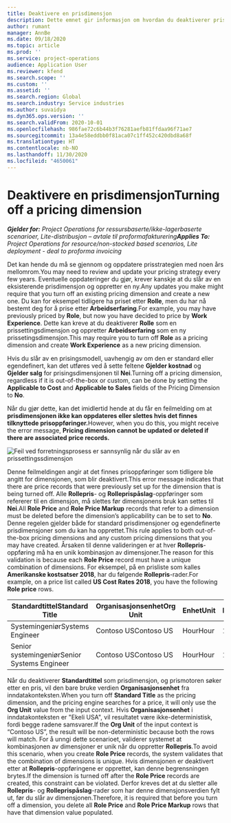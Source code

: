 ```yaml
---
title: Deaktivere en prisdimensjon
description: Dette emnet gir informasjon om hvordan du deaktiverer prisdimensjoner.
author: rumant
manager: AnnBe
ms.date: 09/18/2020
ms.topic: article
ms.prod: ''
ms.service: project-operations
audience: Application User
ms.reviewer: kfend
ms.search.scope: ''
ms.custom: ''
ms.assetid: ''
ms.search.region: Global
ms.search.industry: Service industries
ms.author: suvaidya
ms.dyn365.ops.version: ''
ms.search.validFrom: 2020-10-01
ms.openlocfilehash: 986fae72c6b44b3f76281aefb81ffdaa96f71ae7
ms.sourcegitcommit: 13a4e58eddbb0f81aca07c1ff452c420dbd8a68f
ms.translationtype: HT
ms.contentlocale: nb-NO
ms.lasthandoff: 11/30/2020
ms.locfileid: "4650061"
---
```

# <a name="turning-off-a-pricing-dimension"></a><span data-ttu-id="f0835-103">Deaktivere en prisdimensjon</span><span class="sxs-lookup"><span data-stu-id="f0835-103">Turning off a pricing dimension</span></span>

<span data-ttu-id="f0835-104">_**Gjelder for:** Project Operations for ressursbaserte/ikke-lagerbaserte scenarioer, Lite-distribusjon – avtale til proformafakturering_</span><span class="sxs-lookup"><span data-stu-id="f0835-104">_**Applies To:** Project Operations for resource/non-stocked based scenarios, Lite deployment - deal to proforma invoicing_</span></span>

<span data-ttu-id="f0835-105">Det kan hende du må se gjennom og oppdatere prisstrategien med noen års mellomrom.</span><span class="sxs-lookup"><span data-stu-id="f0835-105">You may need to review and update your pricing strategy every few years.</span></span> <span data-ttu-id="f0835-106">Eventuelle oppdateringer du gjør, krever kanskje at du slår av en eksisterende prisdimensjon og oppretter en ny.</span><span class="sxs-lookup"><span data-stu-id="f0835-106">Any updates you make might require that you turn off an existing pricing dimension and create a new one.</span></span> <span data-ttu-id="f0835-107">Du kan for eksempel tidligere ha priset etter **Rolle**, men du har nå bestemt deg for å prise etter **Arbeidserfaring**.</span><span class="sxs-lookup"><span data-stu-id="f0835-107">For example, you may have previously priced by **Role**, but now you have decided to price by **Work Experience**.</span></span> <span data-ttu-id="f0835-108">Dette kan kreve at du deaktiverer **Rolle** som en prissettingsdimensjon og oppretter **Arbeidserfaring** som en ny prissetingsdimensjon.</span><span class="sxs-lookup"><span data-stu-id="f0835-108">This may require you to turn off **Role** as a pricing dimension and create **Work Experience** as a new pricing dimension.</span></span> 

<span data-ttu-id="f0835-109">Hvis du slår av en prisingsmodell, uavhengig av om den er standard eller egendefinert, kan det utføres ved å sette feltene **Gjelder kostnad** og **Gjelder salg** for prisingsdimensjonen til **Nei**.</span><span class="sxs-lookup"><span data-stu-id="f0835-109">Turning off a pricing dimension, regardless if it is out-of-the-box or custom, can be done by setting the **Applicable to Cost** and **Applicable to Sales** fields of the Pricing Dimension to **No**.</span></span>

<span data-ttu-id="f0835-110">Når du gjør dette, kan det imidlertid hende at du får en feilmelding om at **prisdimensjonen ikke kan oppdateres eller slettes hvis det finnes tilknyttede prisoppføringer.**</span><span class="sxs-lookup"><span data-stu-id="f0835-110">However, when you do this, you might receive the error message, **Pricing dimension cannot be updated or deleted if there are associated price records.**</span></span>

![Feil ved forretningsprosess er sannsynlig når du slår av en prissettingssdimensjon](media/Business-Process-Error.png)

<span data-ttu-id="f0835-112">Denne feilmeldingen angir at det finnes prisoppføringer som tidligere ble angitt for dimensjonen, som blir deaktivert.</span><span class="sxs-lookup"><span data-stu-id="f0835-112">This error message indicates that there are price records that were previously set up for the dimension that is being turned off.</span></span> <span data-ttu-id="f0835-113">Alle **Rollepris**- og **Rolleprispåslag**-oppføringer som refererer til en dimensjon, må slettes før dimensjonens bruk kan settes til **Nei**.</span><span class="sxs-lookup"><span data-stu-id="f0835-113">All **Role Price** and **Role Price Markup** records that refer to a dimension must be deleted before the dimension’s applicability can be to set to **No**.</span></span> <span data-ttu-id="f0835-114">Denne regelen gjelder både for standard prisdimensjoner og egendefinerte prisdimensjoner som du kan ha opprettet.</span><span class="sxs-lookup"><span data-stu-id="f0835-114">This rule applies to both out-of-the-box pricing dimensions and any custom pricing dimensions that you may have created.</span></span> <span data-ttu-id="f0835-115">Årsaken til denne valideringen er at hver **Rollepris**-oppføring må ha en unik kombinasjon av dimensjoner.</span><span class="sxs-lookup"><span data-stu-id="f0835-115">The reason for this validation is because each **Role Price** record must have a unique combination of dimensions.</span></span> <span data-ttu-id="f0835-116">For eksempel, på en prisliste som kalles **Amerikanske kostsatser 2018**, har du følgende **Rollepris**-rader.</span><span class="sxs-lookup"><span data-stu-id="f0835-116">For example, on a price list called **US Cost Rates 2018**, you have the following **Role price** rows.</span></span> 

| <span data-ttu-id="f0835-117">Standardtittel</span><span class="sxs-lookup"><span data-stu-id="f0835-117">Standard Title</span></span>         | <span data-ttu-id="f0835-118">Organisasjonsenhet</span><span class="sxs-lookup"><span data-stu-id="f0835-118">Org Unit</span></span>    |<span data-ttu-id="f0835-119">Enhet</span><span class="sxs-lookup"><span data-stu-id="f0835-119">Unit</span></span>   |<span data-ttu-id="f0835-120">Pris</span><span class="sxs-lookup"><span data-stu-id="f0835-120">Price</span></span>  |<span data-ttu-id="f0835-121">Valuta</span><span class="sxs-lookup"><span data-stu-id="f0835-121">Currency</span></span>  |
| -----------------------|-------------|-------|-------|----------|
| <span data-ttu-id="f0835-122">Systemingeniør</span><span class="sxs-lookup"><span data-stu-id="f0835-122">Systems Engineer</span></span>|<span data-ttu-id="f0835-123">Contoso US</span><span class="sxs-lookup"><span data-stu-id="f0835-123">Contoso US</span></span>|<span data-ttu-id="f0835-124">Hour</span><span class="sxs-lookup"><span data-stu-id="f0835-124">Hour</span></span>| <span data-ttu-id="f0835-125">100</span><span class="sxs-lookup"><span data-stu-id="f0835-125">100</span></span>|<span data-ttu-id="f0835-126">USD</span><span class="sxs-lookup"><span data-stu-id="f0835-126">USD</span></span>|
| <span data-ttu-id="f0835-127">Senior systemingeniør</span><span class="sxs-lookup"><span data-stu-id="f0835-127">Senior Systems Engineer</span></span>|<span data-ttu-id="f0835-128">Contoso US</span><span class="sxs-lookup"><span data-stu-id="f0835-128">Contoso US</span></span>|<span data-ttu-id="f0835-129">Hour</span><span class="sxs-lookup"><span data-stu-id="f0835-129">Hour</span></span>| <span data-ttu-id="f0835-130">150</span><span class="sxs-lookup"><span data-stu-id="f0835-130">150</span></span>| <span data-ttu-id="f0835-131">USD</span><span class="sxs-lookup"><span data-stu-id="f0835-131">USD</span></span>|


<span data-ttu-id="f0835-132">Når du deaktiverer **Standardtittel** som prisdimensjon, og prismotoren søker etter en pris, vil den bare bruke verdien **Organisasjonsenhet** fra inndatakonteksten.</span><span class="sxs-lookup"><span data-stu-id="f0835-132">When you turn off **Standard Title** as the pricing dimension, and the pricing engine searches for a price, it will only use the **Org Unit** value from the input context.</span></span> <span data-ttu-id="f0835-133">Hvis **Organisasjonsenhet** i inndatakonteksten er "Ekeli USA", vil resultatet være ikke-deterministisk, fordi begge radene samsvarer.</span><span class="sxs-lookup"><span data-stu-id="f0835-133">If the **Org Unit** of the input context is “Contoso US”, the result will be non-deterministic because both the rows will match.</span></span> <span data-ttu-id="f0835-134">For å unngi dette scenarioet, validerer systemet at kombinasjonen av dimensjoner er unik når du oppretter **Rollepris**.</span><span class="sxs-lookup"><span data-stu-id="f0835-134">To avoid this scenario, when you create **Role Price** records, the system validates that the combination of dimensions is unique.</span></span> <span data-ttu-id="f0835-135">Hvis dimensjonen er deaktivert etter at **Rollepris**-oppføringene er opprettet, kan denne begrensningen brytes.</span><span class="sxs-lookup"><span data-stu-id="f0835-135">If the dimension is turned off after the **Role Price** records are created, this constraint can be violated.</span></span> <span data-ttu-id="f0835-136">Derfor kreves det at du sletter alle **Rollepris**- og **Rolleprispåslag**-rader som har denne dimensjonsverdien fylt ut, før du slår av dimensjonen.</span><span class="sxs-lookup"><span data-stu-id="f0835-136">Therefore, it is required that before you turn off a dimension, you delete all **Role Price** and **Role Price Markup** rows that have that dimension value populated.</span></span>
